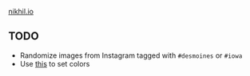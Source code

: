 [nikhil.io](nikhil.io)

TODO
----

*   Randomize images from Instagram tagged with `#desmoines` or `#iowa`
*   Use [this](https://github.com/lokesh/color-thief/) to set colors